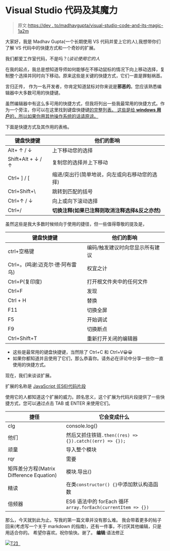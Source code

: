 # Visual Studio 代码及其魔力

> 原文:[https://dev . to/madhavgupta/visual-studio-code-and-its-magic-1a2m](https://dev.to/madhavgupta/visual-studio-code-and-its-magic-1a2m)

大家好，我是 Madhav Gupta(一个长期使用 VS 代码并爱上它的人),我想带你们了解 VS 代码中的快捷方式和一个奇妙的扩展。

我们都爱工作室代码，不是吗？(*谈论使用它的人*

在我的起点，我总是想知道导师如何能够在不移动鼠标的情况下向上移动选择，复制整个选择并同时向下移动。原来这些是关键的快捷方式，它们一直是罪魁祸首。

言归正传，
作为一名开发者，你肯定知道鼠标对你来说是**邪恶的**。您应该熟悉编辑器中大多数可用的快捷键。

虽然编辑器中有这么多可用的快捷方式，但我将列出一些我最常用的快捷方式。作为一个旁注，你可以在这里找到键盘快捷键[的完整列表。
这些是给 **windows 用户**的，所以如果你用其他操作系统的话请原谅。](https://code.visualstudio.com/shortcuts/keyboard-shortcuts-windows.pdf)

下面是快捷方式及其作用的表格。

| 键盘快捷键 | 他们的影响 |
| --- | --- |
| Alt+ ↑ / ↓ | 上下移动您的选择 |
| Shift+Alt + ↓ / ↑ | 复制您的选择并上下移动 |
| Ctrl+ ] / [ | 缩进/突出行(简单地说，向左或向右移动您的选择) |
| Ctrl+Shift+\ | 跳转到匹配的括号 |
| Ctrl+↑ / ↓ | 向上或向下滚动选择 |
| Ctrl+/ | **切换注释(如果已注释则取消注释选择&反之亦然)** |

虽然这些是我大多数时候倾向于使用的捷径，但一些值得尊敬的提及是，

| 键盘快捷键 | 他们的影响 |
| --- | --- |
| ctrl+空格键 | 编码/触发建议时向您显示所有建议 |
| Ctrl+。(鸣谢:迈克尔·德·阿布雷乌) | 权宜之计 |
| Ctrl+P(复印度) | 打开根文件夹中的任何文件 |
| Ctrl+F | 发现 |
| Ctrl + H | 替换 |
| F11 | 切换全屏 |
| F5 | 开始调试 |
| F9 | 切换断点 |
| Ctrl+Shift+T | 重新打开关闭的编辑器 |

*   这些是最常用的键盘快捷键，当然除了 Ctrl+C 和 Ctrl+V😀😀
*   如果你都知道并且使用了它们，那么恭喜你。请务必在评论中分享一些你一直使用的快捷方式。

现在，我们来谈谈扩展。

扩展的名称是 [JavaScript (ES6)代码片段](https://marketplace.visualstudio.com/items?itemName=xabikos.JavaScriptSnippets)

使用它的人都知道这个扩展的威力。顾名思义，这个扩展为代码片段提供了一些快捷方式，您可以通过点击 TAB 或 ENTER 来使用它们。

| 捷径 | 它会变成什么 |
| --- | --- |
| clg | console.log() |
| 他们 | 然后又抓住铁链`.then((res) => {}).catch((err) => {});` |
| 顽童 | 导入整个模块 |
| rqr | 需要 |
| 矩阵差分方程(Matrix Difference Equation) | 模块.导出() |
| 精读 | 在类`constructor() {}`中添加默认构造函数 |
| 倍频器 | ES6 语法中的 forEach 循环`array.forEach(currentItem => {})` |

那么，今天就到此为止。写我的第一篇文章并没有那么难。
我会带着更多的帖子回来(考虑写一个关于 markdown 的指南)，还有一件事，不讨厌其他编辑，只是用适合你的。
希望你喜欢。祝你愉快。谢了。
**编辑**:语法修正

[![](../Images/8ed3dcd6af108b983fc86c3e0906529a.png)T2】](https://i.giphy.com/media/1d7F9xyq6j7C1ojbC5/giphy.gif)